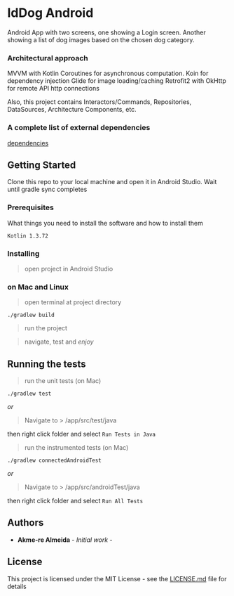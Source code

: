 
# IdDog Android

Android App with two screens, one showing a Login screen.
Another showing a list of dog images based on the chosen dog category.

### Architectural approach

MVVM with Kotlin Coroutines for asynchronous computation.
Koin for dependency injection
Glide for image loading/caching
Retrofit2 with OkHttp for remote API http connections

Also, this project contains Interactors/Commands, Repositories, DataSources, Architecture Components, etc.

### A complete list of external dependencies
[dependencies](https://github.com/akmerejf/iddog/blob/master/app/build.gradle)

## Getting Started

Clone this repo to your local machine and open it in Android Studio.
Wait until gradle sync completes


### Prerequisites

What things you need to install the software and how to install them

```
Kotlin 1.3.72
```

### Installing

> open project in Android Studio

### on Mac and Linux
> open terminal at project directory
``` 
./gradlew build 
```

> run the project

> navigate, test and *enjoy*


## Running the tests


> run the unit tests (on Mac)

```
./gradlew test
```

*or*

> Navigate to > /app/src/test/java

then right click folder and select ```Run Tests in Java```

> run the instrumented tests (on Mac)

```
./gradlew connectedAndroidTest
```

*or*

> Navigate to > /app/src/androidTest/java

then right click folder and select ```Run All Tests```

## Authors

* **Akme-re Almeida** - *Initial work* - 

## License

This project is licensed under the MIT License - see the [LICENSE.md](LICENSE.md) file for details
